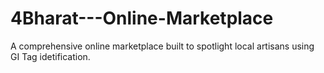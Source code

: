 # 4Bharat---Online-Marketplace
A comprehensive online marketplace built to spotlight local artisans using GI Tag idetification.
